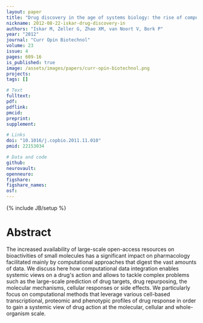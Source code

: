 ```yaml
---
layout: paper
title: "Drug discovery in the age of systems biology: the rise of computational approaches for data integration"
nickname: 2012-08-22-iskar-drug-discovery-in
authors: "Iskar M, Zeller G, Zhao XM, van Noort V, Bork P"
year: "2012"
journal: "Curr Opin Biotechnol"
volume: 23
issue: 4
pages: 609-16
is_published: true
image: /assets/images/papers/curr-opin-biotechnol.png
projects:
tags: []

# Text
fulltext:
pdf:
pdflink:
pmcid: 
preprint:
supplement:

# Links
doi: "10.1016/j.copbio.2011.11.010"
pmid: 22153034

# Data and code
github:
neurovault:
openneuro:
figshare:
figshare_names:
osf:
---
```

{% include JB/setup %}

# Abstract

The increased availability of large-scale open-access resources on bioactivities of small molecules has a significant impact on pharmacology facilitated mainly by computational approaches that digest the vast amounts of data. We discuss here how computational data integration enables systemic views on a drug's action and allows to tackle complex problems such as the large-scale prediction of drug targets, drug repurposing, the molecular mechanisms, cellular responses or side effects. We particularly focus on computational methods that leverage various cell-based transcriptional, proteomic and phenotypic profiles of drug response in order to gain a systemic view of drug action at the molecular, cellular and whole-organism scale.
